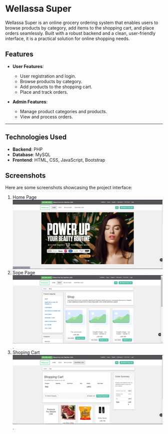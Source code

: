 # Wellassa Super
Wellassa Super is an online grocery ordering system that enables users to browse products by category, add items to the shopping cart, and place orders seamlessly.
Built with a robust backend and a clean, user-friendly interface, it is a practical solution for online shopping needs.

## Features
- **User Features**:
  - User registration and login.
  - Browse products by category.
  - Add products to the shopping cart.
  - Place and track orders.

- **Admin Features**:
  - Manage product categories and products.
  - View and process orders.

---

## Technologies Used
- **Backend**: PHP
- **Database**: MySQL
- **Frontend**: HTML, CSS, JavaScript, Bootstrap

## Screenshots
Here are some screenshots showcasing the project interface:
1. Home Page
   ![image alt](https://github.com/chathuraDeshan/Online_Grocery_Ordering_System/blob/ed3ccf2b91fb4b6a57013833cd09c7ec703fd48c/Untitled.png)
2. Sope Page
   ![image alt](https://github.com/chathuraDeshan/Online_Grocery_Ordering_System/blob/674e9811131880ea69eb59220f7ad2ecd34bb043/shop.PNG).
2. Shoping Cart
   ![image alt](https://github.com/chathuraDeshan/Online_Grocery_Ordering_System/blob/674e9811131880ea69eb59220f7ad2ecd34bb043/Shoping%20Cart.PNG).
